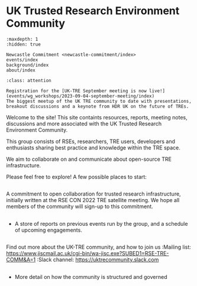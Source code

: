 # UK Trusted Research Environment Community

```{toctree}
:maxdepth: 1
:hidden: true

Newcastle Commitment <newcastle-commitment/index>
events/index
background/index
about/index
```

```{admonition} UK-TRE September meeting
:class: attention

Registration for the [UK-TRE September meeting is now live!](events/wg_workshops/2023-09-04-september-meeting/index)
The biggest meetup of the UK TRE community to date with presentations, breakout discussions and a keynote from HDR UK on the future of TREs.
```

Welcome to the site! This site containts resources, reports, meeting notes, discussions and more associated with the UK Trusted Research Environment Community.

This group consists of RSEs, researchers, TRE users, developers and enthusiasts sharing best practice and knowledge within the TRE space.

We aim to collaborate on and communicate about open-source TRE infrastructure.

Please feel free to explore! A few possible places to start:

## [](newcastle-commitment/index)

A commitment to open collaboration for trusted research infrastructure, initially written at the RSE CON 2022 TRE satellite meeting.
We hope all members of the community will sign-up to this commitment.

## [](events/index)

- A store of reports on previous events run by the group, and a schedule of upcoming engagements.

## [](background/index)

Find out more about the UK-TRE community, and how to join us
:Mailing list: https://www.jiscmail.ac.uk/cgi-bin/wa-jisc.exe?SUBED1=RSE-TRE-COMM&A=1
:Slack channel: https://uktrecommunity.slack.com

## [](about/index)

- More detail on how the community is structured and governed
